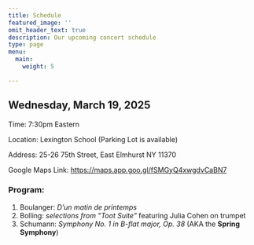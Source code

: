 ```yaml
---
title: Schedule
featured_image: ''
omit_header_text: true
description: Our upcoming concert schedule
type: page
menu:
  main:
    weight: 5

---
```


## Wednesday, March 19, 2025

Time: 7:30pm Eastern

Location: Lexington School (Parking Lot is available)

Address: 25-26 75th Street, East Elmhurst NY 11370

Google Maps Link: https://maps.app.goo.gl/fSMGyQ4xwgdvCaBN7

### Program:

1. Boulanger: *D’un matin de printemps*
2. Bolling: *selections from "Toot Suite"* featuring Julia Cohen on trumpet
3. Schumann: *Symphony No. 1 in B-flat major, Op. 38* (AKA the **Spring Symphony**)
